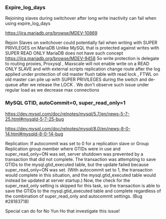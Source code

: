 
### Expire_log_days

Rejoining slaves during switchover after long write inactivity can fail when using expire_log_days

https://jira.mariadb.org/browse/MDEV-10869

Rejoin Slaves on switchover could potentially fail when writing with SUPER PRIVILEGES on MariaDB
Unlike MySQL that is protected against writes with SUPER READ ONLY MariaDB does not have such concept
https://jira.mariadb.org/browse/MDEV-9458
So write protection is delegate to routing proxies, Proxysql , Maxscale will not enable write on a READ ONLY SLAVE and with external scripts replication change route after the log applied under protection of old master flush table with read lock , FTWL on old master can pile up with SUPER PRIVILEGES during the switch and de-queue after we release the LOCK . We don't observe such issue under regular load as we decrease max connections

### MySQL GTID, autoCommit=0, super_read_only=1

https://dev.mysql.com/doc/relnotes/mysql/5.7/en/news-5-7-25.html#mysqld-5-7-25-bug

https://dev.mysql.com/doc/relnotes/mysql/8.0/en/news-8-0-14.html#mysqld-8-0-14-bug

Replication: If autocommit was set to 0 for a replication slave or Group Replication group member where GTIDs were in use and super_read_only=ON was set, server shutdown was prevented by a transaction that did not complete. The transaction was attempting to save GTIDs to the mysql.gtid_executed table, but the update failed because super_read_only=ON was set. (With autocommit set to 1, the transaction would complete in this situation, and the mysql.gtid_executed table would instead be updated at server startup.) Now, the check for the super_read_only setting is skipped for this task, so the transaction is able to save the GTIDs to the mysql.gtid_executed table and complete regardless of the combination of super_read_only and autocommit settings. (Bug #28183718)


Special can do for No Yun Ho that investigate this issue!
